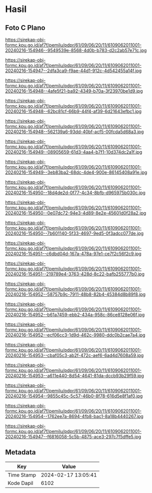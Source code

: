 # Hasil

## Foto C Plano

https://sirekap-obj-formc.kpu.go.id/af7f/pemilu/pdpr/61/09/06/20/11/6109062011001-20240216-154946--9549539e-8568-4d0b-b783-d2c2ab57e71c.jpg

https://sirekap-obj-formc.kpu.go.id/af7f/pemilu/pdpr/61/09/06/20/11/6109062011001-20240216-154947--2dfa3ca9-f9ae-44d1-912c-4d542455a14f.jpg

https://sirekap-obj-formc.kpu.go.id/af7f/pemilu/pdpr/61/09/06/20/11/6109062011001-20240216-154948--4afe5f21-ba92-4349-b70a-3f23970be1d9.jpg

https://sirekap-obj-formc.kpu.go.id/af7f/pemilu/pdpr/61/09/06/20/11/6109062011001-20240216-154948--62bc81cf-66b9-44f4-af39-6d21643efbc1.jpg

https://sirekap-obj-formc.kpu.go.id/af7f/pemilu/pdpr/61/09/06/20/11/6109062011001-20240216-154948--562139a6-93dd-40bf-acf5-00fcda5d68a3.jpg

https://sirekap-obj-formc.kpu.go.id/af7f/pemilu/pdpr/61/09/06/20/11/6109062011001-20240216-154949--08905659-61d3-4aa4-b7f1-10d374dc2a1f.jpg

https://sirekap-obj-formc.kpu.go.id/af7f/pemilu/pdpr/61/09/06/20/11/6109062011001-20240216-154949--3eb83ba2-68dc-4de4-900e-86145408a91e.jpg

https://sirekap-obj-formc.kpu.go.id/af7f/pemilu/pdpr/61/09/06/20/11/6109062011001-20240216-154950--18d4de2d-0f77-4c34-8bfb-d965975b030c.jpg

https://sirekap-obj-formc.kpu.go.id/af7f/pemilu/pdpr/61/09/06/20/11/6109062011001-20240216-154950--0e07dc72-94e3-4d89-8e2e-45601d0f28a2.jpg

https://sirekap-obj-formc.kpu.go.id/af7f/pemilu/pdpr/61/09/06/20/11/6109062011001-20240216-154950--7b601140-5f33-4697-9ed5-0f3adcc077de.jpg

https://sirekap-obj-formc.kpu.go.id/af7f/pemilu/pdpr/61/09/06/20/11/6109062011001-20240216-154951--c6dbd04d-167a-478a-97e1-ce7f2c56f2c9.jpg

https://sirekap-obj-formc.kpu.go.id/af7f/pemilu/pdpr/61/09/06/20/11/6109062011001-20240216-154951--219789e4-3763-428d-8c22-bafb255777b0.jpg

https://sirekap-obj-formc.kpu.go.id/af7f/pemilu/pdpr/61/09/06/20/11/6109062011001-20240216-154952--58757b9c-7911-48b8-82b4-45384d8b89f8.jpg

https://sirekap-obj-formc.kpu.go.id/af7f/pemilu/pdpr/61/09/06/20/11/6109062011001-20240216-154952--b61a7459-ebb2-434a-958c-86ce8128e06f.jpg

https://sirekap-obj-formc.kpu.go.id/af7f/pemilu/pdpr/61/09/06/20/11/6109062011001-20240216-154952--ecf06cc3-1d9d-462c-9980-ddc0b2cae7a4.jpg

https://sirekap-obj-formc.kpu.go.id/af7f/pemilu/pdpr/61/09/06/20/11/6109062011001-20240216-154953--cbaf05c3-ab2f-472c-aef6-6ad4d7608a59.jpg

https://sirekap-obj-formc.kpu.go.id/af7f/pemilu/pdpr/61/09/06/20/11/6109062011001-20240216-154953--a611e440-8d54-4641-81da-dccb93b29f59.jpg

https://sirekap-obj-formc.kpu.go.id/af7f/pemilu/pdpr/61/09/06/20/11/6109062011001-20240216-154954--9855c45c-5c57-46b0-8f78-616d5e8f1af0.jpg

https://sirekap-obj-formc.kpu.go.id/af7f/pemilu/pdpr/61/09/06/20/11/6109062011001-20240216-154954--1762ee7a-8694-4fb8-bac1-8a18b4440267.jpg

https://sirekap-obj-formc.kpu.go.id/af7f/pemilu/pdpr/61/09/06/20/11/6109062011001-20240216-154947--f6816058-5c5b-4875-ace3-297c7f5dffe5.jpg


## Metadata

| Key        | Value               |
| ---------- | ------------------- |
| Time Stamp | 2024-02-17 13:05:41 |
| Kode Dapil | 6102                |



